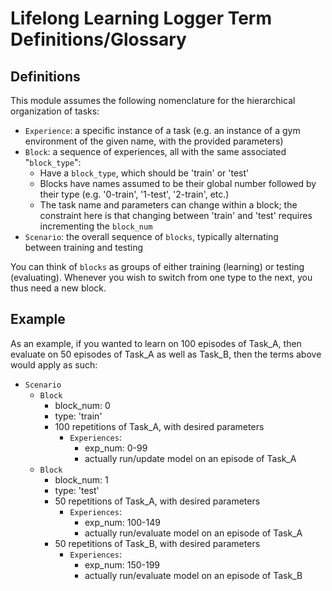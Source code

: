 # Lifelong Learning Logger Term Definitions/Glossary

## Definitions

This module assumes the following nomenclature for the hierarchical
organization of tasks:

- `Experience`: a specific instance of a task (e.g. an instance of a gym
                environment of the given name, with the provided parameters)
- `Block`: a sequence of experiences, all with the same associated "`block_type`":
  - Have a `block_type`, which should be 'train' or 'test'
  - Blocks have names assumed to be their global number followed by their type
    (e.g. '0-train', '1-test', '2-train', etc.)
  - The task name and parameters can change within a block; the constraint
    here is that changing between 'train' and 'test' requires
    incrementing the `block_num`
- `Scenario`: the overall sequence of `blocks`, typically alternating  
               between training and testing

You can think of `blocks` as groups of either training (learning) or 
testing (evaluating). Whenever you wish to switch from one type to the
next, you thus need a new block.

## Example

As an example, if you wanted to learn on 100 episodes of Task_A, then
evaluate on 50 episodes of Task_A as well as Task_B, then the terms above
would apply as such:
- `Scenario`
  - `Block`
    - block_num: 0
    - type: 'train'
    - 100 repetitions of Task_A, with desired parameters
      - `Experiences`:
         - exp_num: 0-99
         - actually run/update model on an episode of Task_A 
  - `Block`
    - block_num: 1
    - type: 'test'
    - 50 repetitions of Task_A, with desired parameters
      - `Experiences`:
         - exp_num: 100-149
         - actually run/evaluate model on an episode of Task_A 
    - 50 repetitions of Task_B, with desired parameters
      - `Experiences`:
         - exp_num: 150-199
         - actually run/evaluate model on an episode of Task_B